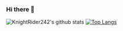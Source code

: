 ### Hi there 👋

<!--
**KnightRider242/KnightRider242** is a ✨ _special_ ✨ repository because its `README.md` (this file) appears on your GitHub profile.

Here are some ideas to get you started:

- 🔭 I’m currently working on ...
- 🌱 I’m currently learning ...
- 👯 I’m looking to collaborate on ...
- 🤔 I’m looking for help with ...
- 💬 Ask me about ...
- 📫 How to reach me: ...
- 😄 Pronouns: ...
- ⚡ Fun fact: ...
-->
![KnightRider242's github stats](https://github-readme-stats.vercel.app/api?username=KnightRider242)
[![Top Langs](https://github-readme-stats.vercel.app/api/top-langs/?username=KnightRider242)](https://github.com/KnightRider242/github-readme-stats)
